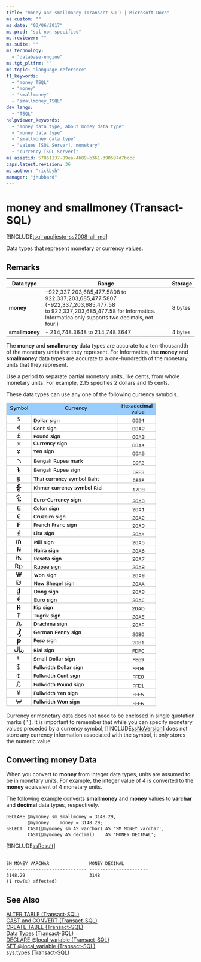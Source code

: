 ```yaml
---
title: "money and smallmoney (Transact-SQL) | Microsoft Docs"
ms.custom: ""
ms.date: "03/06/2017"
ms.prod: "sql-non-specified"
ms.reviewer: ""
ms.suite: ""
ms.technology: 
  - "database-engine"
ms.tgt_pltfrm: ""
ms.topic: "language-reference"
f1_keywords: 
  - "money_TSQL"
  - "money"
  - "smallmoney"
  - "smallmoney_TSQL"
dev_langs: 
  - "TSQL"
helpviewer_keywords: 
  - "money data type, about money data type"
  - "money data type"
  - "smallmoney data type"
  - "values [SQL Server], monetary"
  - "currency [SQL Server]"
ms.assetid: 57861137-89ea-4b89-b361-390597d7bccc
caps.latest.revision: 36
ms.author: "rickbyh"
manager: "jhubbard"
---
```

# money and smallmoney (Transact-SQL)
[!INCLUDE[tsql-appliesto-ss2008-all_md](../../a9retired/includes/tsql-appliesto-ss2008-all-md.md)]

  Data types that represent monetary or currency values.  
  
## Remarks  
  
|Data type|Range|Storage|  
|---------------|-----------|-------------|  
|**money**|-922,337,203,685,477.5808 to 922,337,203,685,477.5807 (-922,337,203,685,477.58<br />to 922,337,203,685,477.58 for Informatica.  Informatica only supports two decimals, not four.)|8 bytes|  
|**smallmoney**|- 214,748.3648 to 214,748.3647|4 bytes|  
  
 The **money** and **smallmoney** data types are accurate to a ten-thousandth of the monetary units that they represent. For Informatica, the **money** and **smallmoney** data types are accurate to a one-hundredth of the monetary units that they represent.  
  
 Use a period to separate partial monetary units, like cents, from whole monetary units. For example, 2.15 specifies 2 dollars and 15 cents.  
  
 These data types can use any one of the following currency symbols.  
  
 ![Table of currency symbols, hexadecimal values](../../t-sql/data-types/media/money01.gif "Table of currency symbols, hexadecimal values")  
  
 Currency or monetary data does not need to be enclosed in single quotation marks ( ' ). It is important to remember that while you can specify monetary values preceded by a currency symbol, [!INCLUDE[ssNoVersion](../../a9notintoc/includes/ssnoversion-md.md)] does not store any currency information associated with the symbol, it only stores the numeric value.  
  
##  <a name="_money"></a> Converting money Data  
 When you convert to **money** from integer data types, units are assumed to be in monetary units. For example, the integer value of 4 is converted to the **money** equivalent of 4 monetary units.  
  
 The following example converts **smallmoney** and **money** values to **varchar** and **decimal** data types, respectively.  
  
```  
DECLARE @mymoney_sm smallmoney = 3148.29,  
        @mymoney    money = 3148.29;  
SELECT  CAST(@mymoney_sm AS varchar) AS 'SM_MONEY varchar',  
        CAST(@mymoney AS decimal)    AS 'MONEY DECIMAL';  
```  
  
 [!INCLUDE[ssResult](../../relational-databases/includes/ssresult-md.md)]  
  
```  
  
SM_MONEY VARCHAR               MONEY DECIMAL  
------------------------------ ----------------------  
3148.29                        3148    
(1 row(s) affected)  
```  
  
## See Also  
 [ALTER TABLE &#40;Transact-SQL&#41;](../../t-sql/statements/alter-table-transact-sql.md)   
 [CAST and CONVERT &#40;Transact-SQL&#41;](../../t-sql/functions/cast-and-convert-transact-sql.md)   
 [CREATE TABLE &#40;Transact-SQL&#41;](../../t-sql/statements/create-table-transact-sql.md)   
 [Data Types &#40;Transact-SQL&#41;](../../t-sql/data-types/data-types-transact-sql.md)   
 [DECLARE @local_variable &#40;Transact-SQL&#41;](../Topic/DECLARE%20@local_variable%20\(Transact-SQL\).md)   
 [SET @local_variable &#40;Transact-SQL&#41;](../Topic/SET%20@local_variable%20\(Transact-SQL\).md)   
 [sys.types &#40;Transact-SQL&#41;](../../relational-databases/reference/system-catalog-views/sys.types-transact-sql.md)  
  
  